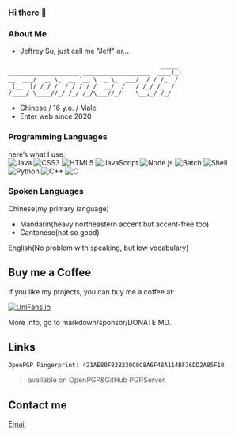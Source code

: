 ### Hi there 👋

### About Me

- Jeffrey Su, just call me "Jeff" or...

```
                                           _____
____________________ ___________________  ____(_)
__  ___/  __ \_  __ `__ \  _ \_  ___/  / / /_  /
_(__  )/ /_/ /  / / / / /  __/  /   / /_/ /_  /
/____/ \____//_/ /_/ /_/\___//_/    \__,_/ /_/
```





- Chinese / 16 y.o. / Male
- Enter web since 2020

### Programming Languages

here’s what I use:<br>
![Java](https://img.shields.io/badge/-Java-f80000?style=flat-square&logo=oracle&logoColor=fff)
![CSS3](https://img.shields.io/badge/-CSS3-1572b6?style=flat-square&logo=CSS3&labelColor=1572b6)
![HTML5](https://img.shields.io/badge/-HTML5-e34f26?style=flat-square&logo=HTML5&logoColor=fff)
![JavaScript](https://img.shields.io/badge/-JavaScript-f7df1e?style=flat-square&logo=JavaScript&labelColor=f7df1e&logoColor=000)
![Node.js](https://img.shields.io/badge/-Node.js-339933?style=flat-square&logo=Node.js&logoColor=fff)
![Batch](https://img.shields.io/badge/-Batch-4d4d4d?style=flat-square&logo=windows%20terminal&logoColor=fff)
![Shell](https://img.shields.io/badge/-Shell-4eaa25?style=flat-square&logo=gnu%20bash&logoColor=fff)
![Python](https://img.shields.io/badge/-Python-3776ab?style=flat-square&logo=python&logoColor=fff)
![C++](https://img.shields.io/badge/-C%2b%2b-00599c?style=flat-square&logo=C%2b%2b&logoColor=fff)
![C](https://img.shields.io/badge/-C-a8b9cc?style=flat-square&logo=C&logoColor=fff)

### Spoken Languages

Chinese(my primary language)

- Mandarin(heavy northeastern accent but accent-free too)
- Cantonese(not so good)

English(No problem with speaking, but low vocabulary)


## Buy me a Coffee

If you like my projects, you can buy me a coffee at:

[![UniFans.io](https://img.shields.io/badge/UniFans.io-square)](https://app.unifans.io/c/somerui)

More info, go to markdown/sponsor/DONATE.MD.


## Links

    OpenPGP Fingerprint: 421AE80F82B230C0C8A6F48A114BF36DD2A85F10
> available on OpenPGP&GitHub PGPServer.
 
## Contact me

[Email](mailto:somerui_@outlook.com)

